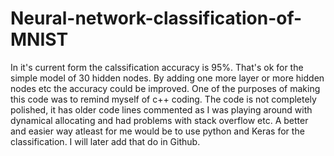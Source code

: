 # Neural-network-classification-of-MNIST
In it's current form the calssification accuracy is 95%. That's ok for the simple model of 30 hidden nodes. By adding one more layer or more hidden nodes etc the accuracy could be improved. One of the purposes of making this code was to remind myself of c++ coding. The code is not completely polished, it has older code lines commented as I was playing around with dynamical allocating and had problems with stack overflow etc. A better and easier way atleast for me would be to use python and Keras for the classification. I will later add that do in Github.
